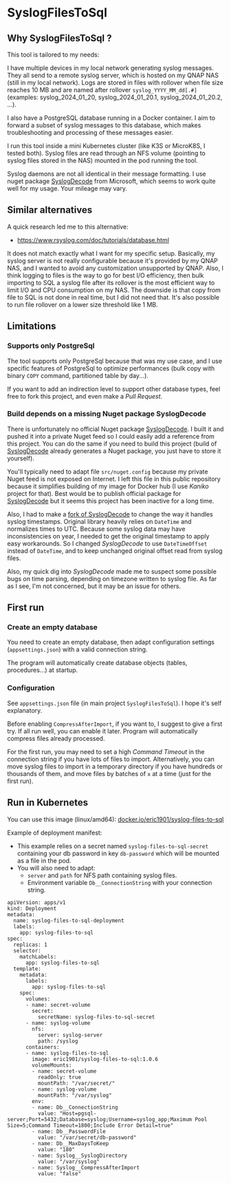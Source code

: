 # SyslogFilesToSql

## Why SyslogFilesToSql ?

This tool is tailored to my needs: 

I have multiple devices in my local network generating syslog messages. They all send to a remote syslog server, which is hosted on my QNAP NAS (still in my local network). Logs are stored in files with rollover when file size reaches 10 MB and are named after rollover `syslog_YYYY_MM_dd[.#]` (examples: syslog_2024_01_20, syslog_2024_01_20.1, syslog_2024_01_20.2, ...).

I also have a PostgreSQL database running in a Docker container. I aim to forward a subset of syslog messages to this database, which makes troubleshooting and processing of these messages easier.

I run this tool inside a mini Kubernetes cluster (like K3S or MicroK8S, I tested both). Syslog files are read through an NFS volume (pointing to syslog files stored in the NAS) mounted in the pod running the tool.

Syslog daemons are not all identical in their message formatting. I use nuget package [SyslogDecode](https://github.com/microsoft/SyslogDecode) from Microsoft, which seems to work quite well for my usage. Your mileage may vary.

## Similar alternatives

A quick research led me to this alternative:

- https://www.rsyslog.com/doc/tutorials/database.html


It does not match exactly what I want for my specific setup. Basically, my syslog server is not really configurable because it's provided by my QNAP NAS, and I wanted to avoid any customization unsupported by QNAP. Also, I think logging to files is the way to go for best I/O efficiency, then bulk importing to SQL a syslog file after its rollover is the most efficient way to limit I/O and CPU consumption on my NAS. The downside is that copy from file to SQL is not done in real time, but I did not need that. It's also possible to run file rollover on a lower size threshold like 1 MB.

## Limitations

### Supports only PostgreSql

The tool supports only PostgreSql because that was my use case, and I use specific features of PostgreSql to optimize performances (bulk copy with binary `COPY` command, partitioned table by day...).

If you want to add an indirection level to support other database types, feel free to fork this project, and even make a *Pull Request*.

### Build depends on a missing Nuget package SyslogDecode

There is unfortunately no official Nuget package [SyslogDecode](https://github.com/microsoft/SyslogDecode). I built it and pushed it into a private Nuget feed so I could easily add a reference from this project. You can do the same if you need to build this project (build of [SyslogDecode](https://github.com/microsoft/SyslogDecode) already generates a Nuget package, you just have to store it yourself). 

You'll typically need to adapt file `src/nuget.config` because my private Nuget feed is not exposed on Internet. I left this file in this public repository because it simplifies building of my image for Docker hub (I use *Kaniko* project for that). Best would be to publish official package for [SyslogDecode](https://github.com/microsoft/SyslogDecode) but it seems this project has been inactive for a long time.

Also, I had to make a [fork of SyslogDecode](https://github.com/eric-b/SyslogDecode) to change the way it handles syslog timestamps. Original library heavily relies on `DateTime` and normalizes times to UTC. Because some syslog data may have inconsistencies on year, I needed to get the original timestamp to apply easy workarounds. So I changed *SyslogDecode* to use `DateTimeOffset` instead of `DateTime`, and to keep unchanged original offset read from syslog files.

Also, my quick dig into *SyslogDecode* made me to suspect some possible bugs on time parsing, depending on timezone written to syslog file. As far as I see, I'm not concerned, but it may be an issue for others.

## First run

### Create an empty database

You need to create an empty database, then adapt configuration settings (`appsettings.json`) with a valid connection string.

The program will automatically create database objects (tables, procedures...) at startup.

### Configuration

See `appsettings.json` file (in main project `SyslogFilesToSql`). I hope it's self explanatory.

Before enabling `CompressAfterImport`, if you want to, I suggest to give a first try. If all run well, you can enable it later. Program will automatically compress files already processed.

For the first run, you may need to set a high *Command Timeout* in the connection string if you have lots of files to import. Alternatively, you can move syslog files to import in a temporary directory if you have hundreds or thousands of them, and move files by batches of `x` at a time (just for the first run).

## Run in Kubernetes

You can use this image (linux/amd64): [docker.io/eric1901/syslog-files-to-sql](https://hub.docker.com/r/eric1901/syslog-files-to-sql)

Example of deployment manifest:

- This example relies on a secret named `syslog-files-to-sql-secret` containing your db password in key `db-password` which will be mounted as a file in the pod.
- You will also need to adapt:
  - `server` and `path` for NFS path containing syslog files.
  - Environment variable `Db__ConnectionString` with your connection string.

```
apiVersion: apps/v1
kind: Deployment
metadata:
  name: syslog-files-to-sql-deployment
  labels:
    app: syslog-files-to-sql
spec:
  replicas: 1
  selector:
    matchLabels:
      app: syslog-files-to-sql
  template:
    metadata:
      labels:
        app: syslog-files-to-sql
    spec:
      volumes:
      - name: secret-volume
        secret:
          secretName: syslog-files-to-sql-secret
      - name: syslog-volume
        nfs:
          server: syslog-server
          path: /syslog
      containers:
      - name: syslog-files-to-sql
        image: eric1901/syslog-files-to-sql:1.0.6
        volumeMounts:
        - name: secret-volume
          readOnly: true
          mountPath: "/var/secret/"
        - name: syslog-volume
          mountPath: "/var/syslog"
        env:
        - name: Db__ConnectionString
          value: "Host=pgsql-server;Port=5432;Database=syslog;Username=syslog_app;Maximum Pool Size=5;Command Timeout=1800;Include Error Detail=true"
        - name: Db__PasswordFile
          value: "/var/secret/db-password"
        - name: Db__MaxDaysToKeep
          value: "180"
        - name: Syslog__SyslogDirectory
          value: "/var/syslog"
        - name: Syslog__CompressAfterImport
          value: "false"
```

